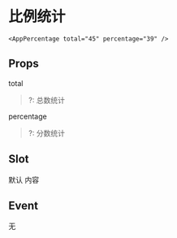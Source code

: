 # 比例统计
```
<AppPercentage total="45" percentage="39" />
```
## Props

  total
  >?: 总数统计

  percentage
  >?: 分数统计

## Slot
默认 内容

## Event
无
